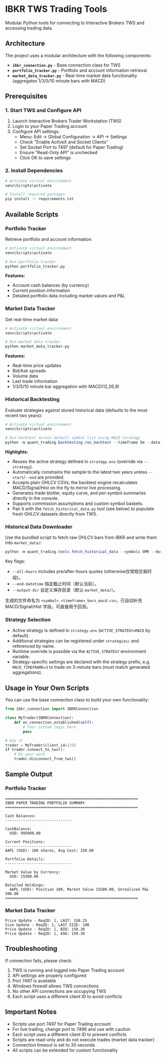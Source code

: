 # IBKR TWS Trading Tools

Modular Python tools for connecting to Interactive Brokers TWS and accessing trading data.

## Architecture

The project uses a modular architecture with the following components:

- **`ibkr_connection.py`** - Base connection class for TWS
- **`portfolio_tracker.py`** - Portfolio and account information retrieval
- **`market_data_tracker.py`** - Real-time market data functionality (aggregates 1/3/5/10 minute bars with MACD)

## Prerequisites

### 1. Start TWS and Configure API

1. Launch Interactive Brokers Trader Workstation (TWS)
2. Login to your Paper Trading account
3. Configure API settings:
   - Menu: Edit → Global Configuration → API → Settings
   - Check "Enable ActiveX and Socket Clients"
   - Set Socket Port to 7497 (default for Paper Trading)
   - Ensure "Read-Only API" is unchecked
   - Click OK to save settings

### 2. Install Dependencies

```bash
# Activate virtual environment
venv\Scripts\activate

# Install required packages
pip install -r requirements.txt
```

## Available Scripts

### Portfolio Tracker

Retrieve portfolio and account information:

```bash
# Activate virtual environment
venv\Scripts\activate

# Run portfolio tracker
python portfolio_tracker.py
```

**Features:**
- Account cash balances (by currency)
- Current position information
- Detailed portfolio data including market values and P&L

### Market Data Tracker

Get real-time market data:

```bash
# Activate virtual environment
venv\Scripts\activate

# Run market data tracker
python market_data_tracker.py
```

**Features:**
- Real-time price updates
- Bid/Ask spreads
- Volume data
- Last trade information
- 1/3/5/10 minute bar aggregation with MACD(12,26,9)

### Historical Backtesting

Evaluate strategies against stored historical data (defaults to the most recent two years):

```powershell
# Activate virtual environment
venv\Scripts\activate

# Run backtest across default symbol list using MACD strategy
python -m quant_trading.backtesting.run_backtest --timeframe 5m --data-dir market_data
```

**Highlights:**
- Reuses the active strategy defined in `strategy.env` (override via `--strategy`).
- Automatically constrains the sample to the latest two years unless `--start`/`--end` are provided.
- Accepts plain OHLCV CSVs; the backtest engine recalculates MACD/Signal/Hist on the fly to mirror live processing.
- Generates trade blotter, equity curve, and per-symbol summaries directly in the console.
- Supports commission assumptions and custom symbol baskets.
- Pair it with the `fetch_historical_data.py` tool (see below) to populate fresh OHLCV datasets directly from TWS.

### Historical Data Downloader

Use the bundled script to fetch raw OHLCV bars from IBKR and write them into `market_data/`:

```powershell
python -m quant_trading.tools.fetch_historical_data --symbols SMR --duration "6 M" --bar-size "5 mins"
```

Key flags:
- `--all-hours` includes pre/after-hours quotes (otherwise仅常规交易时段)。
- `--end-datetime` 指定截止时间（默认当前）。
- `--output-dir` 自定义保存目录（默认 `market_data/`）。

生成的文件命名为 `<symbol>_<timeframe>_bars_macd.csv`，已自动补充 MACD/Signal/Hist 字段，可直接用于回测。

### Strategy Selection

- Active strategy is defined in `strategy.env` (`ACTIVE_STRATEGY=MACD` by default).
- Additional strategies can be registered under `strategies/` and referenced by name.
- Runtime override is possible via the `ACTIVE_STRATEGY` environment variable.
- Strategy-specific settings are declared with the strategy prefix, e.g. `MACD_TIMEFRAME=3` to trade on 3-minute bars (must match generated aggregations).

## Usage in Your Own Scripts

You can use the base connection class to build your own functionality:

```python
from ibkr_connection import IBKRConnection

class MyTrader(IBKRConnection):
    def on_connection_established(self):
        # Your custom logic here
        pass

# Use it
trader = MyTrader(client_id=123)
if trader.connect_to_tws():
    # Do your work
    trader.disconnect_from_tws()
```

## Sample Output

### Portfolio Tracker
```
============================================================
IBKR PAPER TRADING PORTFOLIO SUMMARY
============================================================

Cash Balances:
------------------------------

CashBalance:
  USD: 995000.00
  
Current Positions:
------------------------------
AAPL (USD): 100 shares, Avg Cost: 150.00

Portfolio Details:
------------------------------

Market Value by Currency:
  USD: 15500.00

Detailed Holdings:
  AAPL (USD): Position 100, Market Value 15500.00, Unrealized P&L 500.00
============================================================
```

### Market Data Tracker
```
Price Update - ReqID: 1, LAST: 150.25
Size Update - ReqID: 1, LAST_SIZE: 100
Price Update - ReqID: 1, BID: 150.20
Price Update - ReqID: 1, ASK: 150.30
```

## Troubleshooting

If connection fails, please check:

1. TWS is running and logged into Paper Trading account
2. API settings are properly configured
3. Port 7497 is available
4. Windows firewall allows TWS connections
5. No other API connections are occupying TWS
6. Each script uses a different client ID to avoid conflicts

## Important Notes

- Scripts use port 7497 for Paper Trading account
- For live trading, change port to 7496 and use with caution
- Each script uses a different client ID to prevent conflicts
- Scripts are read-only and do not execute trades (market data tracker)
- Connection timeout is set to 30 seconds
- All scripts can be extended for custom functionality